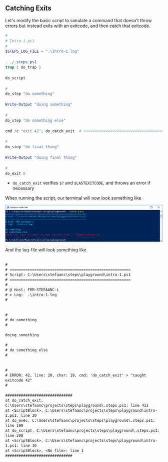 ## Catching Exits

Let's modify the basic script to simulate a command that doesn't throw errors but instead exits with an exitcode, and then catch that exitcode.

```powershell
#
# Intro-1.ps1
#
$STEPS_LOG_FILE = ".\intro-1.log"

. ./.steps.ps1
trap { do_trap }

do_script

#
do_step "do something"

Write-Output "doing something"

#
do_step "do something else"

cmd /c "exit 42"; do_catch_exit  # <<<<<<<<<<<<<<<<<<<<<<<<<<<<<<<<<<<<<<<<<<<<<

#
do_step "do final thing"

Write-Output "doing final thing"

#
do_exit 0
```

- `do_catch_exit` verifies `$?` and `$LASTEXITCODE`, and throws an error if necessary

When running the script, our terminal will now look something like

![intro-1.catch.png](./screenshots/intro-1.catch.png)

And the log-file will look something like

```text

#
# ======================================================
# Script: C:\Users\stefaanc\steps\playground\intro-1.ps1
# ======================================================
#
# @ Host: FRM-STEFAANC-L
# > Log:  .\intro-1.log
#


#
# do something
#

doing something

#
# do something else
#


#
# ERROR: 42, line: 20, char: 19, cmd: 'do_catch_exit' > "caught exitcode 42"
#

##############################
at do_catch_exit, C:\Users\stefaanc\projects\steps\playground\.steps.ps1: line 411
at <ScriptBlock>, C:\Users\stefaanc\projects\steps\playground\intro-1.ps1: line 20
at do_exec, C:\Users\stefaanc\projects\steps\playground\.steps.ps1: line 190
at do_script, C:\Users\stefaanc\projects\steps\playground\.steps.ps1: line 208
at <ScriptBlock>, C:\Users\stefaanc\projects\steps\playground\intro-1.ps1: line 10
at <ScriptBlock>, <No file>: line 1
##############################
```
